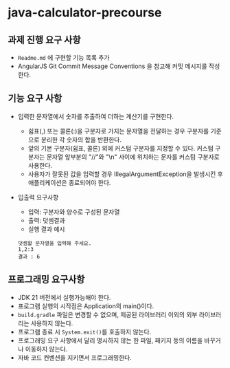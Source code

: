 # java-calculator-precourse

## 과제 진행 요구 사항
- `Readme.md` 에 구현할 기능 목록 추가
-  AngularJS Git Commit Message Conventions 을 참고해 커밋 메시지를 작성한다.

## 기능 요구 사항
- 입력한 문자열에서 숫자를 추출하여 더하는 계산기를 구현한다.
  - 쉼표(,) 또는 콜론(:)을 구분자로 가지는 문자열을 전달하는 경우 구분자를 기준으로 분리한 각 숫자의 합을 반환한다.
  - 앞의 기본 구분자(쉼표, 콜론) 외에 커스텀 구분자를 지정할 수 있다. 커스텀 구분자는 문자열 앞부분의 "//"와 "\n" 사이에 위치하는 문자를 커스텀 구분자로 사용한다.
  - 사용자가 잘못된 값을 입력할 경우 IllegalArgumentException을 발생시킨 후 애플리케이션은 종료되어야 한다.

- 입출력 요구사항
  - 입력: 구분자와 양수로 구성된 문자열
  - 출력: 덧셈결과
  - 실행 결과 예시
  ```angular2html
  덧셈할 문자열을 입력해 주세요.
  1,2:3
  결과 : 6

## 프로그래밍 요구사항
- JDK 21 버전에서 실행가능해야 한다.
- 프로그램 실행의 시작점은 Application의 main()이다.
- `build.gradle` 파일은 변경할 수 없으며, 제공된 라이브러리 이외의 외부 라이브러리는 사용하지 않는다.
- 프로그램 종료 시 `System.exit()`를 호출하지 않는다.
- 프로그래밍 요구 사항에서 달리 명시하지 않는 한 파일, 패키지 등의 이름을 바꾸거나 이동하지 않는다.
- 자바 코드 컨벤션을 지키면서 프로그래밍한다.
